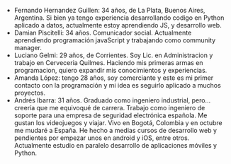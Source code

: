 - Fernando Hernandez Guillen: 34 años, de La Plata, Buenos Aires, Argentina. Si bien ya tengo experiencia desarrollando codigo en Python aplicado a datos, actualmente estoy aprendiendo JS, y desarrollo web.
- Damian Piscitelli: 34 años. Comunicador social. Actualmente aprendiendo programación javaScript y trabajando como community manager.
- Luciano Gelmi: 29 años, de Corrientes. Soy Lic. en Administracion y trabajo en Cerveceria Quilmes. Haciendo mis primeras armas en programacion, quiero expandir mis conocimientos y experiencias.
- Amanda López: tengo 28 años, soy comerciante y este es mi primer contacto con la programación y mi idea es seguirlo aplicado a muchos proyectos.
- Andrés Ibarra: 31 años. Graduado como ingeniero industrial, pero... creería que me equivoqué de carrera. Trabajo como ingeniero de soporte para una empresa de seguridad electrónica española. Me gustan los videojuegos y viajar. Vivo en Bogotá, Colombia y en octubre me mudaré a España. He hecho a medias cursos de desarrollo web y pendientes por empezar unos en android y iOS, entre otros. Actualmente estudio en paralelo desarrollo de aplicaciones móviles y Python.